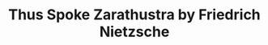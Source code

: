 ---
title: Thus Spoke Zarathustra by Friedrich Nietzsche
categories: [Philosophy,Non-Ficional Literature]
---
